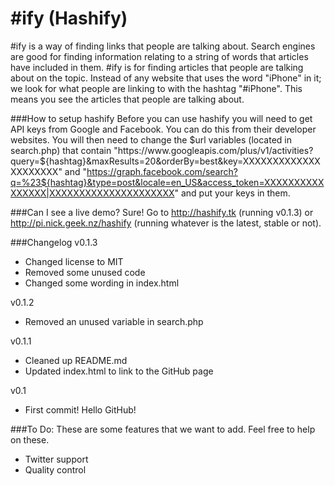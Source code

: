 #ify (Hashify)
=======

\#ify is a way of finding links that people are talking about. Search engines are good for finding information relating to a string of words that articles have included in them. #ify is for finding articles that people are talking about on the topic. Instead of any website that uses the word "iPhone" in it; we look for what people are linking to with the hashtag "#iPhone". This means you see the articles that people are talking about.

###How to setup hashify
Before you can use hashify you will need to get API keys from Google and Facebook. You can do this from their developer websites. You will then need to change the $url variables (located in search.php) that contain "https://www.googleapis.com/plus/v1/activities?query=${hashtag}&maxResults=20&orderBy=best&key=XXXXXXXXXXXXXXXXXXXXX" and "https://graph.facebook.com/search?q=%23${hashtag}&type=post&locale=en_US&access_token=XXXXXXXXXXXXXXXX|XXXXXXXXXXXXXXXXXXXXX" and put your keys in them.

###Can I see a live demo?
Sure! Go to http://hashify.tk (running v0.1.3) or http://pi.nick.geek.nz/hashify (running whatever is the latest, stable or not).

###Changelog
v0.1.3
* Changed license to MIT
* Removed some unused code
* Changed some wording in index.html

v0.1.2
* Removed an unused variable in search.php

v0.1.1

* Cleaned up README.md
* Updated index.html to link to the GitHub page

v0.1

* First commit! Hello GitHub!

###To Do:
These are some features that we want to add. Feel free to help on these.

* Twitter support
* Quality control
